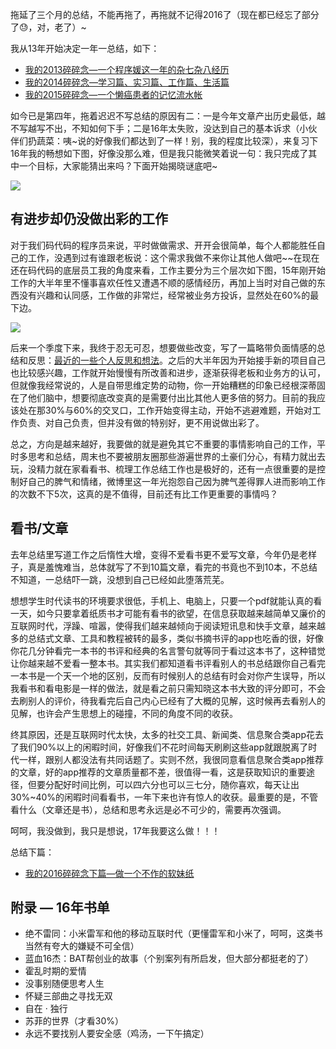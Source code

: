 拖延了三个月的总结，不能再拖了，再拖就不记得2016了（现在都已经忘了部分了😓，对，老了）~

我从13年开始决定一年一总结，如下：
- [我的2013碎碎念—一个程序媛这一年的杂七杂八经历](http://blog.csdn.net/lanxuezaipiao/article/details/17552655)
- [我的2014碎碎念—学习篇、实习篇、工作篇、生活篇](http://blog.csdn.net/lanxuezaipiao/article/details/42554035)
- [我的2015碎碎念—一个懒癌患者的记忆流水帐](http://www.jianshu.com/p/08b5960f1a4b)

如今已是第四年，拖着迟迟不写总结的原因有二：一是今年文章产出历史最低，越不写越写不出，不知如何下手；二是16年太失败，没达到自己的基本诉求（小伙伴们扔蔬菜：咦~说的好像我们都达到了一样！别，我的程度比较深），来复习下16年我的畅想如下图，好像没那么难，但是我只能微笑着说一句：我只完成了其中一个目标，大家能猜出来吗？下面开始揭晓谜底吧~

![](http://upload-images.jianshu.io/upload_images/46178-dec946bb1835668c.png?imageMogr2/auto-orient/strip%7CimageView2/2/w/1240)

## 有进步却仍没做出彩的工作
对于我们码代码的程序员来说，平时做做需求、开开会很简单，每个人都能胜任自己的工作，没遇到过有谁跟老板说：这个需求我做不来你让其他人做吧~~在现在还在码代码的底层员工我的角度来看，工作主要分为三个层次如下图，15年刚开始工作的大半年里不懂事喜欢任性又遭遇不顺的感情经历，再加上当时对自己做的东西没有兴趣和认同感，工作做的非常烂，经常被业务方投诉，显然处在60%的最下边。

![](http://upload-images.jianshu.io/upload_images/46178-2a6d9bdf54dd906e.png?imageMogr2/auto-orient/strip%7CimageView2/2/w/1240)

后来一个季度下来，我终于忍无可忍，想要做些改变，写了一篇略带负面情感的总结和反思：[最近的一些个人反思和想法](http://www.jianshu.com/p/5076922215fa)。之后的大半年因为开始接手新的项目自己也比较感兴趣，工作就开始慢慢有所改善和进步，逐渐获得老板和业务方的认可，但就像我经常说的，人是自带思维定势的动物，你一开始糟糕的印象已经根深蒂固在了他们脑中，想要彻底改变真的是需要付出比其他人更多倍的努力。目前的我应该处在那30%与60%的交叉口，工作开始变得主动，开始不逃避难题，开始对工作负责、对自己负责，但并没有做的特别好，更不用说做出彩了。

总之，方向是越来越好，我要做的就是避免其它不重要的事情影响自己的工作，平时多思考和总结，周末也不要被朋友圈那些游遍世界的土豪们分心，有精力就出去玩，没精力就在家看看书、梳理工作总结工作也是极好的，还有一点很重要的是控制好自己的脾气和情绪，微博里这一年光抱怨自己因为脾气差得罪人进而影响工作的次数不下5次，这真的是不值得，目前还有比工作更重要的事情吗？

## 看书/文章
去年总结里写道工作之后惰性大增，变得不爱看书更不爱写文章，今年仍是老样子，真是羞愧难当，总体就写了不到10篇文章，看完的书竟也不到10本，不总结不知道，一总结吓一跳，没想到自己已经如此堕落荒芜。

想想学生时代读书的环境要求很低，手机上、电脑上，只要一个pdf就能认真的看一天，如今只要拿着纸质书才可能有看书的欲望，在信息获取越来越简单又廉价的互联网时代，浮躁、喧嚣，使得我们越来越倾向于阅读短讯息和快手文章，越来越多的总结式文章、工具和教程被转的最多，类似书摘书评的app也吃香的很，好像你花几分钟看完一本书的书评和经典的名言警句就等同于看过这本书了，这种错觉让你越来越不爱看一整本书。其实我们都知道看书评看别人的书总结跟你自己看完一本书是一个天一个地的区别，反而有时候别人的总结有时会对你产生误导，所以我看书和看电影是一样的做法，就是看之前只需知晓这本书大致的评分即可，不会去刷别人的评价，待我看完后自己内心已经有了大概的见解，这时候再去看别人的见解，也许会产生思想上的碰撞，不同的角度不同的收获。

终其原因，还是互联网时代太快，太多的社交工具、新闻类、信息聚合类app花去了我们90%以上的闲暇时间，好像我们不花时间每天刷刷这些app就跟脱离了时代一样，跟别人都没法有共同话题了。实则不然，我很同意看信息聚合类app推荐的文章，好的app推荐的文章质量都不差，很值得一看，这是获取知识的重要途径，但要分配好时间比例，可以四六分也可以三七分，随你喜欢，每天让出30%~40%的闲暇时间看看书，一年下来也许有惊人的收获。最重要的是，不管看什么（文章还是书），总结和思考永远是必不可少的，需要再次强调。

呵呵，我没做到，我只是想说，17年我要这么做！！！

总结下篇：
- [我的2016碎碎念下篇—做一个不作的软妹纸](http://www.jianshu.com/p/0e5acdb9ac5a)

## 附录 — 16年书单
- 绝不雷同：小米雷军和他的移动互联时代（更懂雷军和小米了，呵呵，这类书当然有夸大的嫌疑不可全信）
- 蓝血16杰：BAT帮创业的故事（个别案列有所启发，但大部分都挺老的了）
- 霍乱时期的爱情
- 没事别随便思考人生
- 怀疑三部曲之寻找无双
- 自在 · 独行
- 苏菲的世界（才看30%）
- 永远不要找别人要安全感（鸡汤，一下午搞定）
